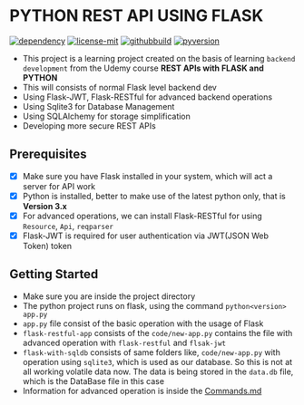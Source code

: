# PYTHON REST API USING FLASK

[![dependency](https://img.shields.io/github/pipenv/locked/dependency-version/metabolize/rq-dashboard-on-heroku/flask)](https://img.shields.io/github/pipenv/locked/dependency-version/metabolize/rq-dashboard-on-heroku/flask)
[![license-mit](https://img.shields.io/github/license/aloklearning/python-rest-api-app)](https://img.shields.io/github/license/aloklearning/python-rest-api-app)
[![githubbuild](https://img.shields.io/appveyor/build/gruntjs/grunt)](https://img.shields.io/appveyor/build/gruntjs/grunt)
[![pyversion](https://img.shields.io/pypi/pyversions/django)](https://img.shields.io/pypi/pyversions/django)

- This project is a learning project created on the basis of learning `backend development` from the Udemy course **REST APIs with FLASK and PYTHON**
- This will consists of normal Flask level backend dev
- Using Flask-JWT, Flask-RESTful for advanced backend operations
- Using Sqlite3 for Database Management
- Using SQLAlchemy for storage simplification
- Developing more secure REST APIs

## Prerequisites

- [X] Make sure you have Flask installed in your system, which will act a server for API work
- [X] Python is installed, better to make use of the latest python only, that is **Version 3.x**
- [X] For advanced operations, we can install Flask-RESTful for using `Resource`, `Api`, `reqparser`
- [X] Flask-JWT is required for user authentication via JWT(JSON Web Token) token 

## Getting Started

- Make sure you are inside the project directory
- The python project runs on flask, using the command `python<version> app.py`
- `app.py` file consist of the basic operation with the usage of Flask
- `flask-restful-app` consists of the `code/new-app.py` contains the file with advanced operation with `flask-restful` and `flsak-jwt`
- `flask-with-sqldb` consists of same folders like, `code/new-app.py` with operation using `sqlite3`, which is used as our database. So this is not at all working volatile data now. The data is being stored in the `data.db` file, which is the DataBase file in this case
- Information for advanced operation is inside the [Commands.md](https://github.com/aloklearning/python-rest-api-app/blob/master/flask-restful-app/Commands.md)

